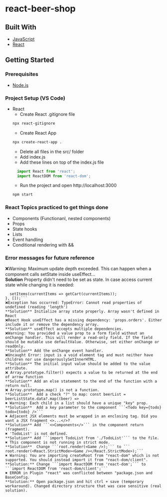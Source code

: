 # react-beer-shop  

## Built With  
* [JavaScript](https://developer.mozilla.org/en-US/docs/Web/JavaScript// "JavaScript documentation")  
* [React](https://reactjs.org// "React Documentation")  

## Getting Started  
### Prerequisites
* [Node.js](https://nodejs.org/en/ "Download Node.js 16.15.0 LTS")  

### Project Setup (VS Code)
* React  
  * Create React .gitignore file  
  ```bash
  npx react-gitignore
  ``` 
  * Create React App  
  ```bash
  npx create-react-app .
  ```   
  * Delete all files in the src/ folder  
  * Add index.js  
  * Add these lines on top of the index.js file  
  ```js
    import React from 'react';
    import ReactDOM from 'react-dom';
  ```  
  * Run the project and open http://localhost:3000
  ```bash
  npm start
  ```   

### React Topics practiced to get things done  
- Components (Functionanl, nested components)     
- Props
- State hooks  
- Lists  
- Event handling  
- Conditional rendering with &&  

### Error messages for future reference
❌Warning: Maximum update depth exceeded. This can happen when a component calls setState inside useEffect...  
**Solution** Property didn't need to be set as state. In case access current state while changing it is needed:  
```useEffect(() => {  
  setItems(currentItems => getCart(currentItems));  
}, []);```  
❌Exception has occurred: TypeError: Cannot read properties of undefined (reading 'length')  
**Solution** Initialize array state properly. Array wasn't defined in React
❌React Hook useEffect has a missing dependency: 'props.orders'. Either include it or remove the dependency array.  
**Solution** useEffect accepts multiple dependencies.    
❌Warning: You provided a value prop to a form field without an onChange handler. This will render a read-only field. If the field should be mutable use defaultValue. Otherwise, set either onChange or readOnly.   
**Solution** Add the onChange event handler.  
❌Uncaught Error: input is a void element tag and must neither have children nor use dangerouslySetInnerHTML.   
**Solution** The initial input value should be added to the value attribute.  
❌ Array.prototype.filter() expects a value to be returned at the end of arrow function  
**Solution** Add an else statement to the end of the function with a return null.   
❌ Array.prototype.map() is not a function.  
**Solution**  Add a check "?" to map: const beerList = beerListState.data?.map((beer) =>   
✖ Warning: Each child in a list should have a unique "key" prop.  
**Solution**  Add a key parameter to the component ```<Todo key={todo} todo={todo} />```  
✖ Adjacent JSX elements must be wrapped in an enclosing tag. Did you want a JSX fragment <>...</>?    
**Solution** Add ```<>Components</>``` in the component return (fragment).  
✖ 'TodoList' is not defined.  
**Solution** Add ```import TodoList from './TodoList'``` to the file.  
✖ This component is not running in strict mode.  
**Solution**  Change ```root.render(<Game />);``` to ```  root.render(<React.StrictMode><Game /></React.StrictMode>);```  
✖ Warning: You are importing createRoot from "react-dom" which is not supported. You should instead import it from "react-dom/client".  
**Solution:** Change ```import ReactDOM from 'react-dom';``` to ```import ReactDOM from 'react-dom/client';```  
✖ ERROR in Plugin "react" was conflicted between "package.json and BaseConfig.  
**Solution:** Open package.json and hit ctrl + save (temporary workaround). Changed directory structure that was case sensitive (real solution).
